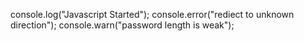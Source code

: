 console.log("Javascript Started");
console.error("rediect to unknown direction");
console.warn("password length is weak");

